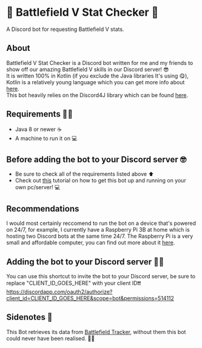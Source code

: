 # 🔫 Battlefield V Stat Checker 🔫
A Discord bot for requesting Battlefield V stats.

## About
Battlefield V Stat Checker is a Discord bot written for me and my friends to show off our amazing Battlefield V skills in our Discord server! 😎  
It is written 100% in Kotlin (if you exclude the Java libraries It's using 😋), Kotlin is a relatively young language which you can get more info about [here](https://kotlinlang.org/).  
This bot heavily relies on the Discord4J library which can be found [here](https://discord4j.com/).

## Requirements 👊🏻
- Java 8 or newer ☕
- A machine to run it on 💻

## Before adding the bot to your Discord server 🤓
- Be sure to check all of the requirements listed above ⬆
- Check out [this](HOW-TO-RUN.MD) tutorial on how to get this bot up and running on your own pc/server! 💻

## Recommendations
I would most certainly reccomend to run the bot on a device that's powered on 24/7, for example, I currently have a Raspberry Pi 3B at home which is hosting two Discord bots at the same time 24/7. The Raspberry Pi is a very small and affordable computer, you can find out more about it [here](https://www.raspberrypi.org/). 

## Adding the bot to your Discord server 💪🏻
You can use this shortcut to invite the bot to your Discord server, be sure to replace "CLIENT_ID_GOES_HERE" with your client ID❗❗  
https://discordapp.com/oauth2/authorize?client_id=CLIENT_ID_GOES_HERE&scope=bot&permissions=514112

## Sidenotes 📝
This Bot retrieves its data from [Battlefield Tracker](https://battlefieldtracker.com/), without them this bot could never have been realised. 🙏🏻  
